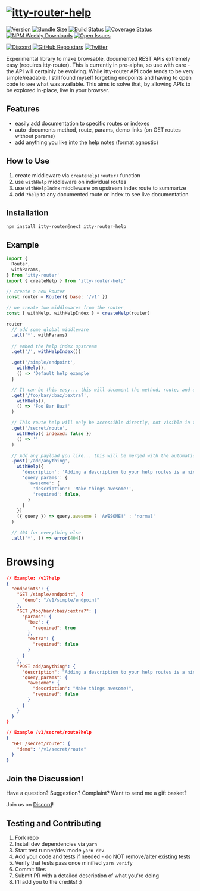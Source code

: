 # [![itty-router-help](https://github.com/kwhitley/itty-router-help/assets/865416/92a4b1d6-ee42-4b09-8174-56828a62e57f)](https://itty.dev)

[![Version](https://img.shields.io/npm/v/itty-router-help.svg?style=flat-square)](https://npmjs.com/package/itty-router-help)
[![Bundle Size](https://img.shields.io/bundlephobia/minzip/itty-router-help?style=flat-square)](https://bundlephobia.com/result?p=itty-router-help)
[![Build Status](https://img.shields.io/github/actions/workflow/status/kwhitley/itty-router-help/verify.yml?branch=v0.x&style=flat-square)](https://github.com/kwhitley/itty-router-help/actions/workflows/verify.yml)
[![Coverage Status](https://img.shields.io/coveralls/github/kwhitley/itty-router-help/v0.x?style=flat-square)](https://coveralls.io/github/kwhitley/itty-router-help?branch=v0.x)
[![NPM Weekly Downloads](https://img.shields.io/npm/dw/itty-router-help?style=flat-square)](https://npmjs.com/package/itty-router-help)
[![Open Issues](https://img.shields.io/github/issues/kwhitley/itty-router-help?style=flat-square)](https://github.com/kwhitley/itty-router-help/issues)

[![Discord](https://img.shields.io/discord/832353585802903572?style=flat-square)](https://discord.com/channels/832353585802903572)
[![GitHub Repo stars](https://img.shields.io/github/stars/kwhitley/itty-router-help?style=social)](https://github.com/kwhitley/itty-router-help)
[![Twitter](https://img.shields.io/twitter/follow/kevinrwhitley.svg?style=social&label=Follow)](https://www.twitter.com/kevinrwhitley)

Experimental library to make browsable, documented REST APIs extremely easy (requires itty-router).  This is currently in pre-alpha, so use with care - the API will certainly be evolving.  While itty-router API code tends to be very simple/readable, I still found myself forgeting endpoints and having to open code to see what was available.  This aims to solve that, by
allowing APIs to be explored in-place, live in your browser.

## Features
- easily add documentation to specific routes or indexes
- auto-documents method, route, params, demo links (on GET routes without params)
- add anything you like into the help notes (format agnostic)

## How to Use
1. create middleware via `createHelp(router)` function
1. use `withHelp` middleware on individual routes
1. use `withHelpIndex` middleware on upstream index route to summarize
1. add `?help` to any documented route or index to see live documentation

## Installation
```
npm install itty-router@next itty-router-help
```

## Example
```js
import { 
  Router,
  withParams,
} from 'itty-router'
import { createHelp } from 'itty-router-help'

// create a new Router
const router = Router({ base: '/v1' })   

// we create two middlewares from the router
const { withHelp, withHelpIndex } = createHelp(router)

router
  // add some global middleware
  .all('*', withParams) 
  
  // embed the help index upstream
  .get('/', withHelpIndex())

  .get('/simple/endpoint',
    withHelp(),
    () => 'Default help example'
  }

  // It can be this easy... this will document the method, route, and each param
  .get('/foo/bar/:baz/:extra?',
    withHelp(),
    () => 'Foo Bar Baz!'
  )

  // This route help will only be accessible directly, not visible in the index.
  .get('/secret/route',
    withHelp({ indexed: false })
    () => ''
  )

  // Add any payload you like... this will be merged with the automatic output.
  .post('/add/anything',
    withHelp({
      'description': 'Adding a description to your help routes is a nice touch.',
      'query_params': {
        'awesome': {
          'description': 'Make things awesome!',
          'required': false,
        }
      }
    })
    ({ query }) => query.awesome ? 'AWESOME!' : 'normal'
  )

  // 404 for everything else
  .all('*', () => error(404))
```

# Browsing
```json
// Example: /v1?help
{
  "endpoints": {
    "GET /simple/endpoint", {
      "demo": "/v1/simple/endpoint"
    },
    "GET /foo/bar/:baz/:extra?": {
      "params": {
        "baz": {
          "required": true
        },
        "extra": {
          "required": false
        }
      }
    },
    "POST add/anything": {
      "description": "Adding a description to your help routes is a nice touch.",
      "query_params": {
        "awesome": {
          "description": "Make things awesome!",
          "required": false
        }
      }
    }
  }
}

// Example /v1/secret/route?help
{
  "GET /secret/route": {
    "demo": "/v1/secret/route"
  }  
}
```

## Join the Discussion!
Have a question? Suggestion? Complaint? Want to send me a gift basket?

Join us on [Discord](https://discord.com/channels/832353585802903572)!

## Testing and Contributing
1. Fork repo
1. Install dev dependencies via `yarn`
1. Start test runner/dev mode `yarn dev`
1. Add your code and tests if needed - do NOT remove/alter existing tests
1. Verify that tests pass once minified `yarn verify`
1. Commit files
1. Submit PR with a detailed description of what you're doing
1. I'll add you to the credits! :)
